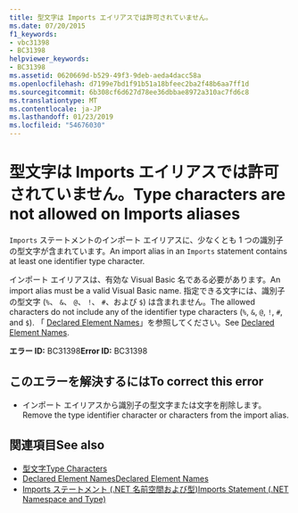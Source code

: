 ```yaml
---
title: 型文字は Imports エイリアスでは許可されていません。
ms.date: 07/20/2015
f1_keywords:
- vbc31398
- BC31398
helpviewer_keywords:
- BC31398
ms.assetid: 0620669d-b529-49f3-9deb-aeda4dacc58a
ms.openlocfilehash: d7199e7bd1f91b51a18bfeec2ba2f48b6aa7ff1d
ms.sourcegitcommit: 6b308cf6d627d78ee36dbbae8972a310ac7fd6c8
ms.translationtype: MT
ms.contentlocale: ja-JP
ms.lasthandoff: 01/23/2019
ms.locfileid: "54676030"
---
```

# <a name="type-characters-are-not-allowed-on-imports-aliases"></a><span data-ttu-id="561ac-102">型文字は Imports エイリアスでは許可されていません。</span><span class="sxs-lookup"><span data-stu-id="561ac-102">Type characters are not allowed on Imports aliases</span></span>
<span data-ttu-id="561ac-103">`Imports` ステートメントのインポート エイリアスに、少なくとも 1 つの識別子の型文字が含まれています。</span><span class="sxs-lookup"><span data-stu-id="561ac-103">An import alias in an `Imports` statement contains at least one identifier type character.</span></span>  
  
 <span data-ttu-id="561ac-104">インポート エイリアスは、有効な Visual Basic 名である必要があります。</span><span class="sxs-lookup"><span data-stu-id="561ac-104">An import alias must be a valid Visual Basic name.</span></span> <span data-ttu-id="561ac-105">指定できる文字には、識別子の型文字 (`%`、 `&`、 `@`、 `!`、 `#`、および `$`) は含まれません。</span><span class="sxs-lookup"><span data-stu-id="561ac-105">The allowed characters do not include any of the identifier type characters (`%`, `&`, `@`, `!`, `#`, and `$`).</span></span> <span data-ttu-id="561ac-106">「 [Declared Element Names](../../visual-basic/programming-guide/language-features/declared-elements/declared-element-names.md)」を参照してください。</span><span class="sxs-lookup"><span data-stu-id="561ac-106">See [Declared Element Names](../../visual-basic/programming-guide/language-features/declared-elements/declared-element-names.md).</span></span>  
  
 <span data-ttu-id="561ac-107">**エラー ID:** BC31398</span><span class="sxs-lookup"><span data-stu-id="561ac-107">**Error ID:** BC31398</span></span>  
  
## <a name="to-correct-this-error"></a><span data-ttu-id="561ac-108">このエラーを解決するには</span><span class="sxs-lookup"><span data-stu-id="561ac-108">To correct this error</span></span>  
  
-   <span data-ttu-id="561ac-109">インポート エイリアスから識別子の型文字または文字を削除します。</span><span class="sxs-lookup"><span data-stu-id="561ac-109">Remove the type identifier character or characters from the import alias.</span></span>  
  
## <a name="see-also"></a><span data-ttu-id="561ac-110">関連項目</span><span class="sxs-lookup"><span data-stu-id="561ac-110">See also</span></span>
- [<span data-ttu-id="561ac-111">型文字</span><span class="sxs-lookup"><span data-stu-id="561ac-111">Type Characters</span></span>](../../visual-basic/programming-guide/language-features/data-types/type-characters.md)
- [<span data-ttu-id="561ac-112">Declared Element Names</span><span class="sxs-lookup"><span data-stu-id="561ac-112">Declared Element Names</span></span>](../../visual-basic/programming-guide/language-features/declared-elements/declared-element-names.md)
- [<span data-ttu-id="561ac-113">Imports ステートメント (.NET 名前空間および型)</span><span class="sxs-lookup"><span data-stu-id="561ac-113">Imports Statement (.NET Namespace and Type)</span></span>](../../visual-basic/language-reference/statements/imports-statement-net-namespace-and-type.md)

